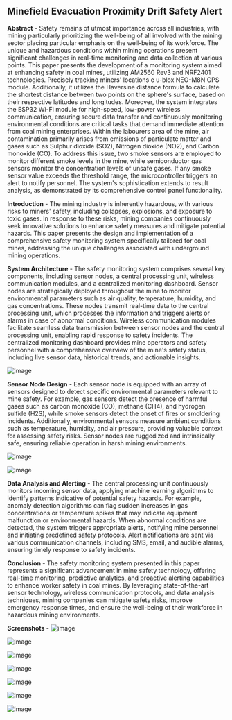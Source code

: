## Minefield Evacuation Proximity Drift Safety Alert

**Abstract** - Safety remains of utmost importance across all industries, with mining particularly prioritizing the well-being of all involved with the mining sector placing particular emphasis on the well-being of its workforce. The unique and hazardous conditions within mining operations present significant challenges in real-time monitoring and data collection at various points. This paper presents the development of a monitoring system aimed at enhancing safety in coal mines, utilizing AM2560 Rev3 and NRF2401 technologies. Precisely tracking miners' locations e u-blox NEO-M8N GPS module. Additionally, it utilizes the Haversine distance formula to calculate the shortest distance between two points on the sphere's surface, based on their respective latitudes and longitudes. Moreover, the system integrates the ESP32 Wi-Fi module for high-speed, low-power wireless communication, ensuring secure data transfer and continuously monitoring environmental conditions are critical tasks that demand immediate attention from coal mining enterprises. Within the labourers area of the mine, air contamination primarily arises from emissions of particulate matter and gases such as Sulphur dioxide (SO2), Nitrogen dioxide (NO2), and Carbon monoxide (CO). To address this issue, two smoke sensors are employed to monitor different smoke levels in the mine, while semiconductor gas sensors monitor the concentration levels of unsafe gases. If any smoke sensor value exceeds the threshold range, the microcontroller triggers an alert to notify personnel. The system's sophistication extends to result analysis, as demonstrated by its comprehensive control panel functionality.

**Introduction** - The mining industry is inherently hazardous, with various risks to miners' safety, including collapses, explosions, and exposure to toxic gases. In response to these risks, mining companies continuously seek innovative solutions to enhance safety measures and mitigate potential hazards. This paper presents the design and implementation of a comprehensive safety monitoring system specifically tailored for coal mines, addressing the unique challenges associated with underground mining operations.

**System Architecture** - The safety monitoring system comprises several key components, including sensor nodes, a central processing unit, wireless communication modules, and a centralized monitoring dashboard. Sensor nodes are strategically deployed throughout the mine to monitor environmental parameters such as air quality, temperature, humidity, and gas concentrations. These nodes transmit real-time data to the central processing unit, which processes the information and triggers alerts or alarms in case of abnormal conditions. Wireless communication modules facilitate seamless data transmission between sensor nodes and the central processing unit, enabling rapid response to safety incidents. The centralized monitoring dashboard provides mine operators and safety personnel with a comprehensive overview of the mine's safety status, including live sensor data, historical trends, and actionable insights.

![image](https://github.com/Aaditiiipatil/Safe-Drift-Proximity/assets/143029253/74e1b8fa-6ea4-4e3d-b23d-8d176c918ca6)


**Sensor Node Design** - Each sensor node is equipped with an array of sensors designed to detect specific environmental parameters relevant to mine safety. For example, gas sensors detect the presence of harmful gases such as carbon monoxide (CO), methane (CH4), and hydrogen sulfide (H2S), while smoke sensors detect the onset of fires or smoldering incidents. Additionally, environmental sensors measure ambient conditions such as temperature, humidity, and air pressure, providing valuable context for assessing safety risks. Sensor nodes are ruggedized and intrinsically safe, ensuring reliable operation in harsh mining environments.

![image](https://github.com/Aaditiiipatil/Safe-Drift-Proximity/assets/143029253/2f761acf-b6c7-45ee-a292-a686ab9a5c1d)

![image](https://github.com/Aaditiiipatil/Safe-Drift-Proximity/assets/143029253/c424a3fe-aa64-42cf-8b46-561af2b041e9)

**Data Analysis and Alerting** - The central processing unit continuously monitors incoming sensor data, applying machine learning algorithms to identify patterns indicative of potential safety hazards. For example, anomaly detection algorithms can flag sudden increases in gas concentrations or temperature spikes that may indicate equipment malfunction or environmental hazards. When abnormal conditions are detected, the system triggers appropriate alerts, notifying mine personnel and initiating predefined safety protocols. Alert notifications are sent via various communication channels, including SMS, email, and audible alarms, ensuring timely response to safety incidents.

**Conclusion** - The safety monitoring system presented in this paper represents a significant advancement in mine safety technology, offering real-time monitoring, predictive analytics, and proactive alerting capabilities to enhance worker safety in coal mines. By leveraging state-of-the-art sensor technology, wireless communication protocols, and data analysis techniques, mining companies can mitigate safety risks, improve emergency response times, and ensure the well-being of their workforce in hazardous mining environments.

**Screenshots** - 
![image](https://github.com/Aaditiiipatil/Safe-Drift-Proximity/assets/143029253/b4cb38cf-7789-4e68-8056-62abc42395aa)

![image](https://github.com/Aaditiiipatil/Safe-Drift-Proximity/assets/143029253/06c3eb13-b5d5-4c5e-a34d-1e17246fffaa)

![image](https://github.com/Aaditiiipatil/Safe-Drift-Proximity/assets/143029253/a8d2cfa7-6198-4cc1-a61e-a2d85d95f929)

![image](https://github.com/Aaditiiipatil/Safe-Drift-Proximity/assets/143029253/1b702dac-9368-4011-8c97-f5cb2c285ae1)

![image](https://github.com/Aaditiiipatil/Safe-Drift-Proximity/assets/143029253/44697d3e-3952-419d-a0ae-b35983424e04)

![image](https://github.com/Aaditiiipatil/Safe-Drift-Proximity/assets/143029253/885bba2e-ac7c-46a6-bb83-010e34410eba)

![image](https://github.com/Aaditiiipatil/Safe-Drift-Proximity/assets/143029253/6e2ad49f-6b0e-4501-802b-c0927f5d36df)

